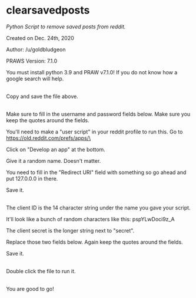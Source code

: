 # clearsavedposts
*Python Script to remove saved posts from reddit.*


Created on Dec. 24th, 2020

Author: /u/goldbludgeon

PRAWS Version: 7.1.0

You must install python 3.9 and PRAW v7.1.0! If you do not know how a google search will help.<br/><br/>

Copy and save the file above.<br/><br/>

Make sure to fill in the username and password fields below. Make sure you keep the quotes around the fields.

You'll need to make a "user script" in your reddit profile to run this.
Go to https://old.reddit.com/prefs/apps/\

Click on "Develop an app" at the bottom.

Give it a random name. Doesn't matter.

You need to fill in the "Redirect URI" field with something so go ahead and put 127.0.0.0 in there.

Save it. <br/><br/>

The client ID is the 14 character string under the name you gave your script.

It'll look like a bunch of random characters like this: pspYLwDoci9z_A

The client secret is the longer string next to "secret".

Replace those two fields below. Again keep the quotes around the fields.

Save it.<br/><br/>

Double click the file to run it.<br/><br/>

You are good to go!
